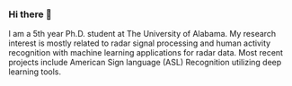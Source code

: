 ### Hi there 👋

I am a 5th year Ph.D. student at The University of Alabama. My research interest is mostly related to radar signal processing and human activity recognition with machine learning applications for radar data. Most recent projects include American Sign language (ASL) Recognition utilizing deep learning tools.
